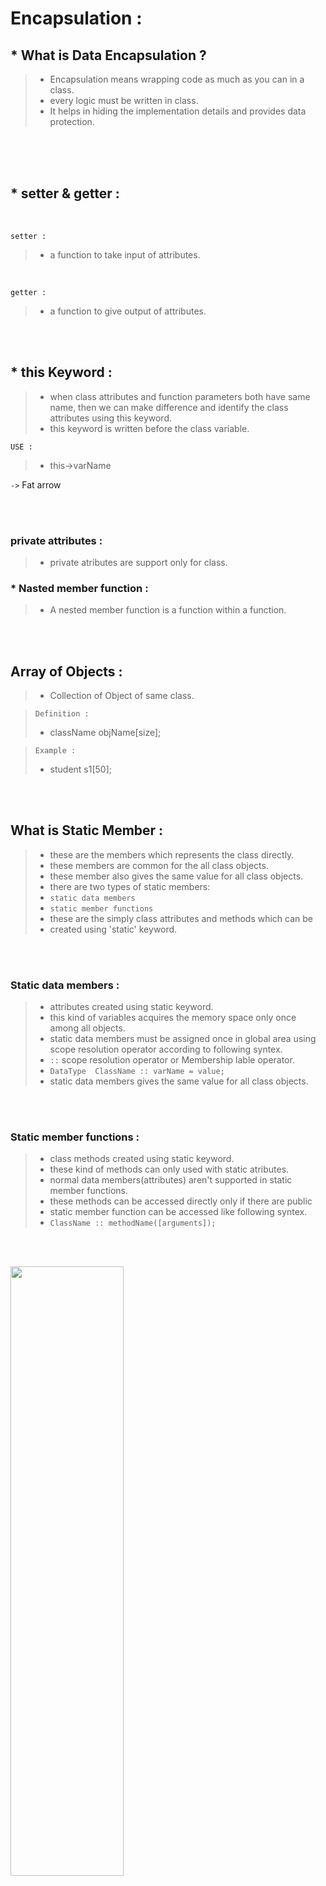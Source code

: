 # Encapsulation :

## * What is Data Encapsulation ?

> * Encapsulation means wrapping code as much as you can in a class.
> * every logic must be written in class.
> * It helps in hiding the implementation details and provides data protection.

<br/><br/><br/>

## * setter & getter :
<br/>

 `setter :` 
  > * a function to take input of attributes.

<br/>

  `getter :`
  > * a function to give output of attributes.

<br/><br/>
## * this Keyword :
> * when class attributes and function parameters both have same name, then we can make difference and identify the class attributes using this keyword.
> * this keyword is written before the class variable.

`USE : `
> * this->varName

`->` Fat arrow 

<br/><br/>

### private attributes :
> * private atributes are support only for class.

### * Nasted member function :
> * A nested member function is a function within a function.

<br/><br/>

## Array of Objects :
> * Collection of Object of same class.

  > `Definition : `
  > * className objName[size];

  > `Example : `
  > * student s1[50]; 


<br/><br/>

## What is Static Member : 

> * these are the members which represents the class directly.
> * these members are common for the all class objects.
> * these member also gives the same value for all class objects.
> * there are two types of static members:
> * `static data members`
> * `static member functions`
> * these are the simply class attributes and methods which can be
> * created using 'static' keyword.

<br/><br/>

### Static data members :

> * attributes created using static keyword.
> * this kind of variables acquires the memory space only once among all objects.
> * static data members must be assigned once in global area using scope resolution operator according to following syntex.
> * `::` scope resolution operator or Membership lable operator.
> * `DataType  ClassName :: varName = value;`
> * static data members gives the same value for all class objects.

<br/><br/>


### Static member functions :
> * class methods created using static keyword.
> * these kind of methods can only used with static atributes.
> * normal data members(attributes) aren't supported in static member functions.
> * these methods can be accessed directly only if there are public
> * static member function can be accessed like following syntex.
> * `ClassName :: methodName([arguments]);`

<br/><br/>

<p><img src = "https://github.com/SJaynesh/CPP-Languge-Ch-03/assets/115562979/449c51c6-ecce-4220-a29e-63b54725e52b.png" width=60% height=50%></p>




